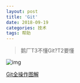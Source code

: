 ```yaml
---
layout: post 
title: 'Git'
date: 2018-09-19
categories: 技术
tags: 帮助
---
```


> 鹅厂T3不懂Git?T2要懂

![img](https://7n.w3cschool.cn/attachments/image/20170206/1486348362884912.jpg)

[Git全操作图解](https://juejin.im/entry/5bab71655188255c3272c2fc?utm_source=gold_browser_extension)